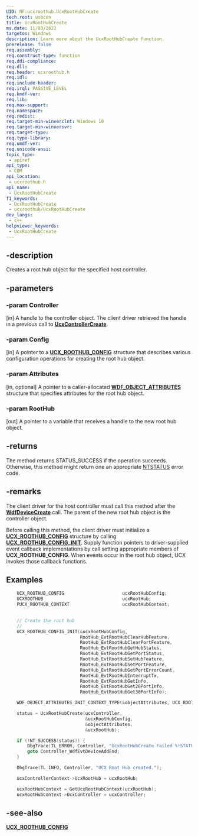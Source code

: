 ```yaml
---
UID: NF:ucxroothub.UcxRootHubCreate
tech.root: usbcon
title: UcxRootHubCreate
ms.date: 11/03/2022
targetos: Windows
description: Learn more about the UcxRootHubCreate function.
prerelease: false
req.assembly: 
req.construct-type: function
req.ddi-compliance: 
req.dll: 
req.header: ucxroothub.h
req.idl: 
req.include-header: 
req.irql: PASSIVE_LEVEL
req.kmdf-ver: 
req.lib: 
req.max-support: 
req.namespace: 
req.redist: 
req.target-min-winverclnt: Windows 10
req.target-min-winversvr: 
req.target-type: 
req.type-library: 
req.umdf-ver: 
req.unicode-ansi: 
topic_type:
 - apiref
api_type:
 - COM
api_location:
 - ucxroothub.h
api_name:
 - UcxRootHubCreate
f1_keywords:
 - UcxRootHubCreate
 - ucxroothub/UcxRootHubCreate
dev_langs:
 - c++
helpviewer_keywords:
 - UcxRootHubCreate
---
```


## -description

Creates a root hub object for the specified host controller.

## -parameters

### -param Controller

[in] A handle to the controller object. The client driver retrieved the handle in a previous call to [**UcxControllerCreate**](../ucxcontroller/nf-ucxcontroller-ucxcontrollercreate.md).

### -param Config

[in] A pointer to a [**UCX\_ROOTHUB\_CONFIG**](ns-ucxroothub-_ucx_roothub_config.md) structure that describes various configuration operations for creating the root hub object.

### -param Attributes

[in, optional] A pointer to a caller-allocated [**WDF\_OBJECT\_ATTRIBUTES**](../wdfobject/ns-wdfobject-_wdf_object_attributes.md) structure that specifies attributes for the root hub object.

### -param RootHub

[out] A pointer to a variable that receives a handle to the new root hub object.

## -returns

The method returns STATUS\_SUCCESS if the operation succeeds. Otherwise, this method might return one an appropriate [NTSTATUS](/windows-hardware/drivers/kernel/using-ntstatus-values) error code.

## -remarks

The client driver for the host controller must call this method after the [**WdfDeviceCreate**](../wdfdevice/nf-wdfdevice-wdfdevicecreate.md) call. The parent of the new root hub object is the controller object.

Before calling this method, the client driver must initialize a [**UCX\_ROOTHUB\_CONFIG**](ns-ucxroothub-_ucx_roothub_config.md) structure by calling [**UCX\_ROOTHUB\_CONFIG\_INIT**](nf-ucxroothub-ucx_roothub_config_init_with_control_urb_handler.md). Supply function pointers to driver-supplied event callback implementations by call setting appropriate members of **UCX\_ROOTHUB\_CONFIG**. When events occur in the root hub object, UCX invokes those callback functions.

## Examples

```cpp
    UCX_ROOTHUB_CONFIG                      ucxRootHubConfig;
    UCXROOTHUB                              ucxRootHub;
    PUCX_ROOTHUB_CONTEXT                    ucxRootHubContext;
  

    // Create the root hub
    //
    UCX_ROOTHUB_CONFIG_INIT(&ucxRootHubConfig,
                            RootHub_EvtRootHubClearHubFeature,
                            RootHub_EvtRootHubClearPortFeature,
                            RootHub_EvtRootHubGetHubStatus,
                            RootHub_EvtRootHubGetPortStatus,
                            RootHub_EvtRootHubSetHubFeature,
                            RootHub_EvtRootHubSetPortFeature,
                            RootHub_EvtRootHubGetPortErrorCount,
                            RootHub_EvtRootHubInterruptTx,
                            RootHub_EvtRootHubGetInfo,
                            RootHub_EvtRootHubGet20PortInfo,
                            RootHub_EvtRootHubGet30PortInfo);

    WDF_OBJECT_ATTRIBUTES_INIT_CONTEXT_TYPE(&objectAttributes, UCX_ROOTHUB_CONTEXT);

    status = UcxRootHubCreate(ucxController,
                              &ucxRootHubConfig,
                              &objectAttributes,
                              &ucxRootHub);

    if (!NT_SUCCESS(status)) {
        DbgTrace(TL_ERROR, Controller, "UcxRootHubCreate Failed %!STATUS!", status);
        goto Controller_WdfEvtDeviceAddEnd;
    }

    DbgTrace(TL_INFO, Controller, "UCX Root Hub created.");

    ucxControllerContext->UcxRootHub = ucxRootHub;

    ucxRootHubContext = GetUcxRootHubContext(ucxRootHub);
    ucxRootHubContext->UcxController = ucxController;
```

## -see-also

[**UCX\_ROOTHUB\_CONFIG**](ns-ucxroothub-_ucx_roothub_config.md)
